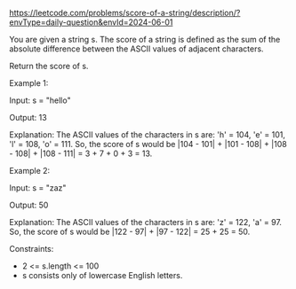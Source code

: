 https://leetcode.com/problems/score-of-a-string/description/?envType=daily-question&envId=2024-06-01

You are given a string s. The score of a string is defined as the sum of the absolute difference between the ASCII values of adjacent characters.

Return the score of s.



Example 1:


Input: s = "hello"


Output: 13


Explanation: The ASCII values of the characters in s are: 'h' = 104, 'e' = 101, 'l' = 108, 'o' = 111. So, the score of s would be |104 - 101| + |101 - 108| + |108 - 108| + |108 - 111| = 3 + 7 + 0 + 3 = 13.


Example 2:


Input: s = "zaz"


Output: 50


Explanation: The ASCII values of the characters in s are: 'z' = 122, 'a' = 97. So, the score of s would be |122 - 97| + |97 - 122| = 25 + 25 = 50.

 
Constraints:

- 2 <= s.length <= 100
- s consists only of lowercase English letters.
